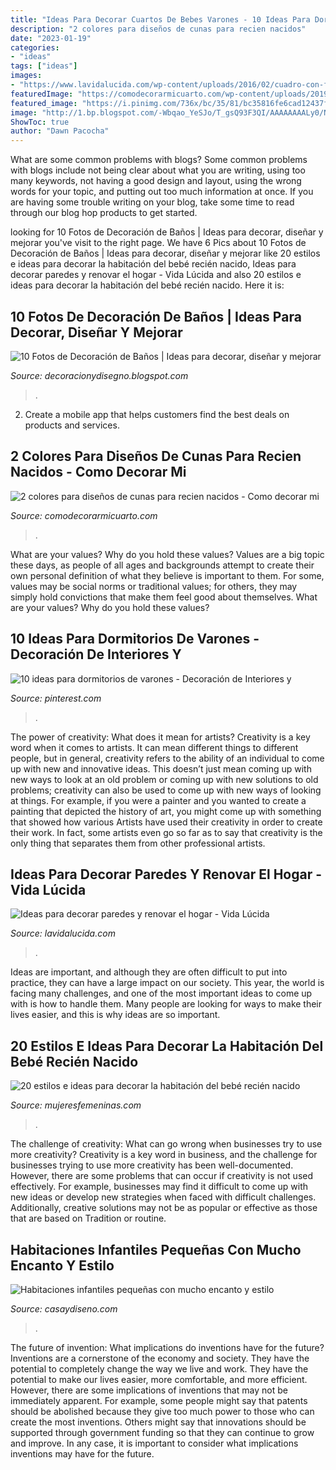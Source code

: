 ```yaml
---
title: "Ideas Para Decorar Cuartos De Bebes Varones - 10 Ideas Para Dormitorios De Varones"
description: "2 colores para diseños de cunas para recien nacidos"
date: "2023-01-19"
categories:
- "ideas"
tags: ["ideas"]
images:
- "https://www.lavidalucida.com/wp-content/uploads/2016/02/cuadro-con-fotos-familiares-con-forma-de-corazón.jpg"
featuredImage: "https://comodecorarmicuarto.com/wp-content/uploads/2019/04/imagenes-de-cunas-para-recien-nacidos.jpg"
featured_image: "https://i.pinimg.com/736x/bc/35/81/bc35816fe6cad12437ff19267f242dad--room-kids-kids-rooms.jpg"
image: "http://1.bp.blogspot.com/-Wbqao_YeSJo/T_gsQ93F3QI/AAAAAAAALy0/NCfPfbpBLig/s1600/bano_moderno_turquesa.jpg"
ShowToc: true
author: "Dawn Pacocha"
---
```



What are some common problems with blogs?
Some common problems with blogs include not being clear about what you are writing, using too many keywords, not having a good design and layout, using the wrong words for your topic, and putting out too much information at once. If you are having some trouble writing on your blog, take some time to read through our blog hop products to get started.

	

		
looking for 10 Fotos de Decoración de Baños | Ideas para decorar, diseñar y mejorar you've visit to the right page. We have 6 Pics about 10 Fotos de Decoración de Baños | Ideas para decorar, diseñar y mejorar like 20 estilos e ideas para decorar la habitación del bebé recién nacido, Ideas para decorar paredes y renovar el hogar - Vida Lúcida and also 20 estilos e ideas para decorar la habitación del bebé recién nacido. Here it is:
		
    
## 10 Fotos De Decoración De Baños | Ideas Para Decorar, Diseñar Y Mejorar

<img loading=lazy src="http://1.bp.blogspot.com/-Wbqao_YeSJo/T_gsQ93F3QI/AAAAAAAALy0/NCfPfbpBLig/s1600/bano_moderno_turquesa.jpg" onerror="this.onerror=null;this.src='https://tse4.mm.bing.net/th?id=OIP.Gt6rAz66niy0nnvftx_AvQAAAA&amp;pid=15.1';" alt="10 Fotos de Decoración de Baños | Ideas para decorar, diseñar y mejorar">

_Source: decoracionydisegno.blogspot.com_

>. 

	

2. Create a mobile app that helps customers find the best deals on products and services.

    
## 2 Colores Para Diseños De Cunas Para Recien Nacidos - Como Decorar Mi

<img loading=lazy src="https://comodecorarmicuarto.com/wp-content/uploads/2019/04/imagenes-de-cunas-para-recien-nacidos.jpg" onerror="this.onerror=null;this.src='https://tse4.mm.bing.net/th?id=OIP.nACBADVH8xuZPbp2jH-X5wAAAA&amp;pid=15.1';" alt="2 colores para diseños de cunas para recien nacidos - Como decorar mi">

_Source: comodecorarmicuarto.com_

>. 

	

What are your values? Why do you hold these values?
Values are a big topic these days, as people of all ages and backgrounds attempt to create their own personal definition of what they believe is important to them. For some, values may be social norms or traditional values; for others, they may simply hold convictions that make them feel good about themselves. What are your values? Why do you hold these values?

    
## 10 Ideas Para Dormitorios De Varones - Decoración De Interiores Y

<img loading=lazy src="https://i.pinimg.com/736x/bc/35/81/bc35816fe6cad12437ff19267f242dad--room-kids-kids-rooms.jpg" onerror="this.onerror=null;this.src='https://tse4.mm.bing.net/th?id=OIP.jtFv1VFa3E5tFEORp2CtFAAAAA&amp;pid=15.1';" alt="10 ideas para dormitorios de varones - Decoración de Interiores y">

_Source: pinterest.com_

>. 

	

The power of creativity: What does it mean for artists?
Creativity is a key word when it comes to artists. It can mean different things to different people, but in general, creativity refers to the ability of an individual to come up with new and innovative ideas. This doesn’t just mean coming up with new ways to look at an old problem or coming up with new solutions to old problems; creativity can also be used to come up with new ways of looking at things. For example, if you were a painter and you wanted to create a painting that depicted the history of art, you might come up with something that showed how various Artists have used their creativity in order to create their work. In fact, some artists even go so far as to say that creativity is the only thing that separates them from other professional artists.

    
## Ideas Para Decorar Paredes Y Renovar El Hogar - Vida Lúcida

<img loading=lazy src="https://www.lavidalucida.com/wp-content/uploads/2016/02/cuadro-con-fotos-familiares-con-forma-de-corazón.jpg" onerror="this.onerror=null;this.src='https://tse3.mm.bing.net/th?id=OIP.bi5zRRt3JqHaO9sn3oj59wAAAA&amp;pid=15.1';" alt="Ideas para decorar paredes y renovar el hogar - Vida Lúcida">

_Source: lavidalucida.com_

>. 

	

Ideas are important, and although they are often difficult to put into practice, they can have a large impact on our society. This year, the world is facing many challenges, and one of the most important ideas to come up with is how to handle them. Many people are looking for ways to make their lives easier, and this is why ideas are so important.

    
## 20 Estilos E Ideas Para Decorar La Habitación Del Bebé Recién Nacido

<img loading=lazy src="https://www.mujeresfemeninas.com/imagenes/hogar/cuarto-de-niño-bebe-830x450.jpg" onerror="this.onerror=null;this.src='https://tse2.mm.bing.net/th?id=OIP.bifkxZhlZ6rTMEiv8GHKWgHaEA&amp;pid=15.1';" alt="20 estilos e ideas para decorar la habitación del bebé recién nacido">

_Source: mujeresfemeninas.com_

>. 

	

The challenge of creativity: What can go wrong when businesses try to use more creativity?
Creativity is a key word in business, and the challenge for businesses trying to use more creativity has been well-documented. However, there are some problems that can occur if creativity is not used effectively. For example, businesses may find it difficult to come up with new ideas or develop new strategies when faced with difficult challenges. Additionally, creative solutions may not be as popular or effective as those that are based on Tradition or routine.

    
## Habitaciones Infantiles Pequeñas Con Mucho Encanto Y Estilo

<img loading=lazy src="https://casaydiseno.com/wp-content/uploads/2017/10/bonita-decoracion.jpg" onerror="this.onerror=null;this.src='https://tse2.mm.bing.net/th?id=OIP.VXDphee89Y6fm9gNBkfvXwHaKl&amp;pid=15.1';" alt="Habitaciones infantiles pequeñas con mucho encanto y estilo">

_Source: casaydiseno.com_

>. 

	

The future of invention: What implications do inventions have for the future?
Inventions are a cornerstone of the economy and society. They have the potential to completely change the way we live and work. They have the potential to make our lives easier, more comfortable, and more efficient. However, there are some implications of inventions that may not be immediately apparent. For example, some people might say that patents should be abolished because they give too much power to those who can create the most inventions. Others might say that innovations should be supported through government funding so that they can continue to grow and improve. In any case, it is important to consider what implications inventions may have for the future.


